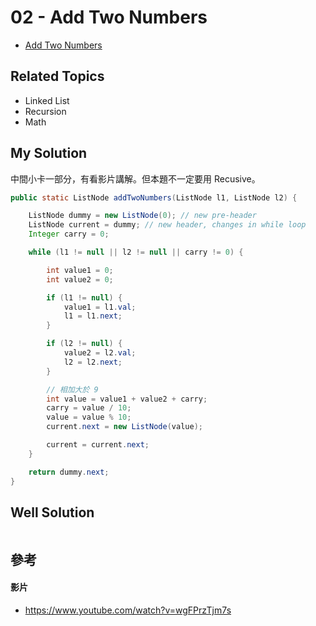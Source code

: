 # 02 - Add Two Numbers

* [Add Two Numbers](https://leetcode.com/problems/add-two-numbers/)

## Related Topics
* Linked List
* Recursion
* Math

## My Solution
中間小卡一部分，有看影片講解。但本題不一定要用 Recusive。

```java
public static ListNode addTwoNumbers(ListNode l1, ListNode l2) {

    ListNode dummy = new ListNode(0); // new pre-header
    ListNode current = dummy; // new header, changes in while loop
    Integer carry = 0;

    while (l1 != null || l2 != null || carry != 0) {

        int value1 = 0;
        int value2 = 0;

        if (l1 != null) {
            value1 = l1.val;
            l1 = l1.next;
        }

        if (l2 != null) {
            value2 = l2.val;
            l2 = l2.next;
        }

        // 相加大於 9
        int value = value1 + value2 + carry;
        carry = value / 10;
        value = value % 10;
        current.next = new ListNode(value);

        current = current.next;
    }

    return dummy.next;
}
```

## Well Solution
```java

```

## 參考
#### 影片
* https://www.youtube.com/watch?v=wgFPrzTjm7s